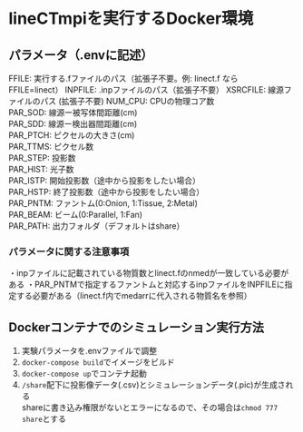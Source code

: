 # lineCTmpiを実行するDocker環境

## パラメータ（.envに記述）
FFILE:    実行する.fファイルのパス（拡張子不要。例: linect.f なら FFILE=linect）
INPFILE:  .inpファイルのパス（拡張子不要）
XSRCFILE:   線源ファイルのパス (拡張子不要)
NUM_CPU:	CPUの物理コア数  
PAR_SOD:	線源ー被写体間距離(cm)  
PAR_SDD:	線源ー検出器間距離(cm)  
PAR_PTCH:	ピクセルの大きさ(cm)  
PAR_TTMS:	ピクセル数  
PAR_STEP:	投影数  
PAR_HIST:	光子数  
PAR_ISTP:	開始投影数（途中から投影をしたい場合）  
PAR_HSTP:	終了投影数（途中から投影をしたい場合）  
PAR_PNTM:	ファントム(0:Onion, 1:Tissue, 2:Metal)  
PAR_BEAM:	ビーム(0:Parallel, 1:Fan)  
PAR_PATH:	出力フォルダ（デフォルトはshare）

### パラメータに関する注意事項
・inpファイルに記載されている物質数とlinect.fのnmedが一致している必要がある
・PAR_PNTMで指定するファントムと対応するinpファイルをINPFILEに指定する必要がある（linect.f内でmedarrに代入される物質名を参照）

## Dockerコンテナでのシミュレーション実行方法
1. 実験パラメータを.envファイルで調整
2. `docker-compose build`でイメージをビルド
3. `docker-compose up`でコンテナ起動
4. `/share`配下に投影像データ(.csv)とシミュレーションデータ(.pic)が生成される  
shareに書き込み権限がないとエラーになるので、その場合は`chmod 777 share`とする
